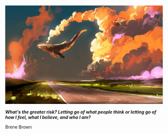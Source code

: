 <p align="center"><img src="readme.jpeg"></p>

_**What's the greater risk? Letting go of what people think or letting go of how I feel, what I believe, and who I am?**_

Brene Brown